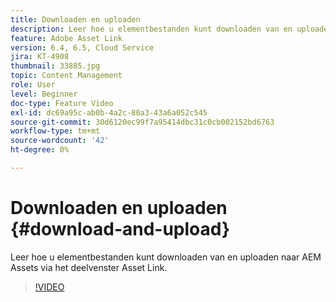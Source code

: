 ```yaml
---
title: Downloaden en uploaden
description: Leer hoe u elementbestanden kunt downloaden van en uploaden naar AEM Assets via het deelvenster Asset Link.
feature: Adobe Asset Link
version: 6.4, 6.5, Cloud Service
jira: KT-4908
thumbnail: 33885.jpg
topic: Content Management
role: User
level: Beginner
doc-type: Feature Video
exl-id: dc69a95c-ab0b-4a2c-80a3-43a6a052c545
source-git-commit: 30d6120ec99f7a95414dbc31c0cb002152bd6763
workflow-type: tm+mt
source-wordcount: '42'
ht-degree: 0%

---
```


# Downloaden en uploaden {#download-and-upload}

Leer hoe u elementbestanden kunt downloaden van en uploaden naar AEM Assets via het deelvenster Asset Link.

>[!VIDEO](https://video.tv.adobe.com/v/33885?quality=12&learn=on)

